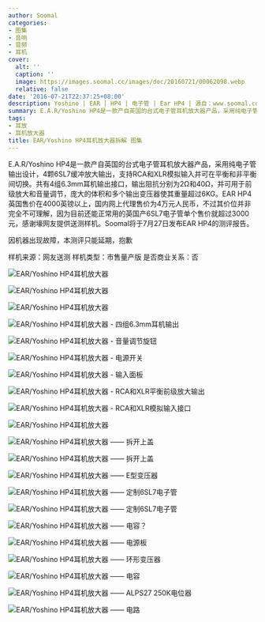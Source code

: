 ```yaml
---
author: Soomal
categories:
- 图集
- 音响
- 音频
- 耳机
cover:
  alt: ''
  caption: ''
  image: https://images.soomal.cc/images/doc/20160721/00062098.webp
  relative: false
date: '2016-07-21T22:37:25+08:00'
description: Yoshino | EAR | HP4 | 电子管 | Ear HP4 | 源自：www.soomal.com | 版权：原创 |  平均/总评分：07.89/71
summary: E.A.R/Yoshino HP4是一款产自英国的台式电子管耳机放大器产品，采用纯电子管输出设计，4颗6SL7缓冲放大输出，支持RCA和XLR模拟输入并可在平衡和非平衡间切换。共有4组6.3mm耳机输出接口，输出阻抗分别为2Ω和40Ω，并可用于前级放大和音量调节，售价4000英镑。
tags:
- 耳放
- 耳机放大器
title: EAR/Yoshino HP4耳机放大器拆解 图集
---
```


E.A.R/Yoshino HP4是一款产自英国的台式电子管耳机放大器产品，采用纯电子管输出设计，4颗6SL7缓冲放大输出，支持RCA和XLR模拟输入并可在平衡和非平衡间切换。共有4组6.3mm耳机输出接口，输出阻抗分别为2Ω和40Ω，并可用于前级放大和音量调节，庞大的体积和多个输出变压器使其重量超过6KG。EAR HP4英国售价在4000英镑以上，国内网上代理售价为4万元人民币，不过其价位并非完全不可理解，因为目前还能正常用的英国产6SL7电子管单个售价就超过3000元，感谢壕网友提供送测样机。Soomal将于7月27日发布EAR HP4的测评报告。



因机器出现故障，本测评只能延期，抱歉



样机来源：网友送测
样机类型：市售量产版
是否商业关系：否



![EAR/Yoshino HP4耳机放大器](https://images.soomal.cc/images/doc/20160721/00062077.webp)



![EAR/Yoshino HP4耳机放大器](https://images.soomal.cc/images/doc/20160721/00062078.webp)



![EAR/Yoshino HP4耳机放大器](https://images.soomal.cc/images/doc/20160721/00062079.webp)



![EAR/Yoshino HP4耳机放大器 - 四组6.3mm耳机输出](https://images.soomal.cc/images/doc/20160721/00062080.webp)



![EAR/Yoshino HP4耳机放大器 - 音量调节旋钮](https://images.soomal.cc/images/doc/20160721/00062081.webp)



![EAR/Yoshino HP4耳机放大器 - 电源开关](https://images.soomal.cc/images/doc/20160721/00062082.webp)



![EAR/Yoshino HP4耳机放大器 - 输入面板](https://images.soomal.cc/images/doc/20160721/00062083.webp)



![EAR/Yoshino HP4耳机放大器 - RCA和XLR平衡前级放大输出](https://images.soomal.cc/images/doc/20160721/00062084.webp)



![EAR/Yoshino HP4耳机放大器 - RCA和XLR模拟输入接口](https://images.soomal.cc/images/doc/20160721/00062085.webp)



![EAR/Yoshino HP4耳机放大器](https://images.soomal.cc/images/doc/20160721/00062086.webp)



![EAR/Yoshino HP4耳机放大器 ―― 拆开上盖](https://images.soomal.cc/images/doc/20160721/00062087.webp)



![EAR/Yoshino HP4耳机放大器 ―― 拆开上盖](https://images.soomal.cc/images/doc/20160721/00062088.webp)



![EAR/Yoshino HP4耳机放大器 ―― E型变压器](https://images.soomal.cc/images/doc/20160721/00062089.webp)



![EAR/Yoshino HP4耳机放大器 ―― 定制6SL7电子管](https://images.soomal.cc/images/doc/20160721/00062090.webp)



![EAR/Yoshino HP4耳机放大器 ―― 定制6SL7电子管](https://images.soomal.cc/images/doc/20160721/00062091.webp)



![EAR/Yoshino HP4耳机放大器 ―― 电容？](https://images.soomal.cc/images/doc/20160721/00062092.webp)



![EAR/Yoshino HP4耳机放大器 ―― 电源板](https://images.soomal.cc/images/doc/20160721/00062093.webp)



![EAR/Yoshino HP4耳机放大器 ―― 环形变压器](https://images.soomal.cc/images/doc/20160721/00062094.webp)



![EAR/Yoshino HP4耳机放大器 ―― 电容](https://images.soomal.cc/images/doc/20160721/00062095.webp)



![EAR/Yoshino HP4耳机放大器 ―― ALPS27 250K电位器](https://images.soomal.cc/images/doc/20160721/00062096.webp)



![EAR/Yoshino HP4耳机放大器 ―― 电路](https://images.soomal.cc/images/doc/20160721/00062097.webp)
